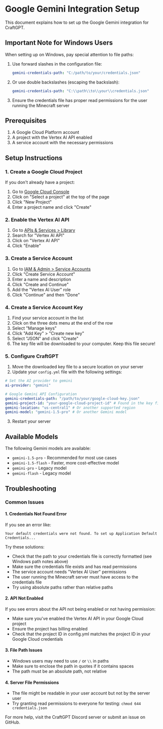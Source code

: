 # Google Gemini Integration Setup

This document explains how to set up the Google Gemini integration for CraftGPT.

## Important Note for Windows Users

When setting up on Windows, pay special attention to file paths:

1. Use forward slashes in the configuration file:
   ```yaml
   gemini-credentials-path: "C:/path/to/your/credentials.json"
   ```

2. Or use double backslashes (escaping the backslash):
   ```yaml
   gemini-credentials-path: "C:\\path\\to\\your\\credentials.json"
   ```

3. Ensure the credentials file has proper read permissions for the user running the Minecraft server

## Prerequisites

1. A Google Cloud Platform account
2. A project with the Vertex AI API enabled
3. A service account with the necessary permissions

## Setup Instructions

### 1. Create a Google Cloud Project

If you don't already have a project:
1. Go to [Google Cloud Console](https://console.cloud.google.com/)
2. Click on "Select a project" at the top of the page
3. Click "New Project"
4. Enter a project name and click "Create"

### 2. Enable the Vertex AI API

1. Go to [APIs & Services > Library](https://console.cloud.google.com/apis/library)
2. Search for "Vertex AI API"
3. Click on "Vertex AI API"
4. Click "Enable"

### 3. Create a Service Account

1. Go to [IAM & Admin > Service Accounts](https://console.cloud.google.com/iam-admin/serviceaccounts)
2. Click "Create Service Account"
3. Enter a name and description
4. Click "Create and Continue"
5. Add the "Vertex AI User" role
6. Click "Continue" and then "Done"

### 4. Create a Service Account Key

1. Find your service account in the list
2. Click on the three dots menu at the end of the row
3. Select "Manage keys"
4. Click "Add Key" > "Create new key"
5. Select "JSON" and click "Create"
6. The key file will be downloaded to your computer. Keep this file secure!

### 5. Configure CraftGPT

1. Move the downloaded key file to a secure location on your server
2. Update your `config.yml` file with the following settings:

```yaml
# Set the AI provider to gemini
ai-provider: "gemini"

# Google Gemini API Configuration
gemini-credentials-path: "/path/to/your/google-cloud-key.json"
gemini-project-id: "your-google-cloud-project-id" # Found in the key file or GCP console
gemini-location: "us-central1" # Or another supported region
gemini-model: "gemini-1.5-pro" # Or another Gemini model
```

3. Restart your server

## Available Models

The following Gemini models are available:

- `gemini-1.5-pro` - Recommended for most use cases
- `gemini-1.5-flash` - Faster, more cost-effective model
- `gemini-pro` - Legacy model
- `gemini-flash` - Legacy model

## Troubleshooting

### Common Issues

#### 1. Credentials Not Found Error
If you see an error like:
```
Your default credentials were not found. To set up Application Default Credentials...
```

Try these solutions:
- Check that the path to your credentials file is correctly formatted (see Windows path notes above)
- Make sure the credentials file exists and has read permissions
- The service account needs "Vertex AI User" permissions
- The user running the Minecraft server must have access to the credentials file
- Try using absolute paths rather than relative paths

#### 2. API Not Enabled
If you see errors about the API not being enabled or not having permission:
- Make sure you've enabled the Vertex AI API in your Google Cloud project
- Ensure the project has billing enabled
- Check that the project ID in config.yml matches the project ID in your Google Cloud credentials

#### 3. File Path Issues
- Windows users may need to use `/` or `\\` in paths
- Make sure to enclose the path in quotes if it contains spaces
- The path must be an absolute path, not relative

#### 4. Server File Permissions
- The file might be readable in your user account but not by the server user
- Try granting read permissions to everyone for testing: `chmod 644 credentials.json`

For more help, visit the CraftGPT Discord server or submit an issue on GitHub.